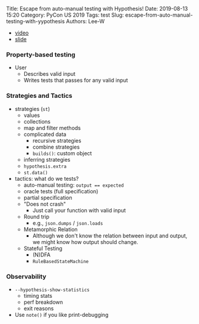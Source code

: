 Title: Escape from auto-manual testing with Hypothesis!
Date: 2019-08-13 15:20
Category: PyCon US 2019
Tags: test
Slug: escape-from-auto-manual-testing-with-yypothesis
Authors: Lee-W

* [video](https://www.youtube.com/watch?v=KcyGUVzL7HA)
* [slide](https://speakerdeck.com/pycon2019/zac-hatfield-dodds-escape-from-auto-manual-testing-with-hypothesis)

### Property-based testing

* User
    * Describes valid input
    * Writes tests that passes for any valid input

### Strategies and Tactics

* strategies (`st`)
    * values
    * collections
    * map and filter methods
    * complicated data
        * recursive strategies
        * combine strategies
        * `builds()`: custom object
    * inferring strategies
    * `hypothesis.extra`
    * `st.data()`
* tactics: what do we tests?
    * auto-manual testing: `output == expected`
    * oracle tests (full specification)
    * partial specification
    * "Does not crash"
        * Just call your function with valid input
    * Round trip
        * e.g., `json.dumps` / `json.loads`
    * Metamorphic Relation
        * Although we don't know the relation between input and output, we might know how output should change.
    * Stateful Testing
        * (N)DFA
        * `RuleBasedStateMachine`

### Observability

* `--hypothesis-show-statistics`
    * timing stats
    * perf breakdown
    * exit reasons
* Use `note()` if you like print-debugging
